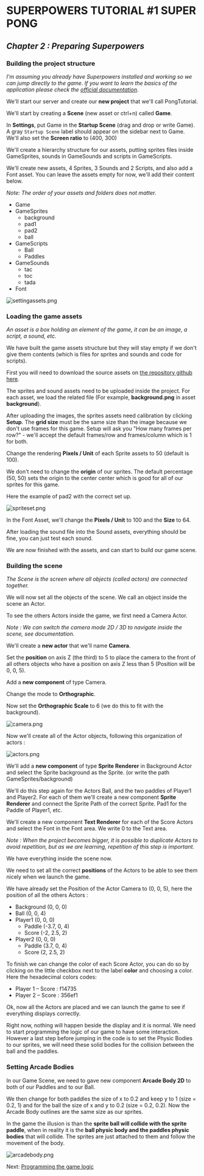 # SUPERPOWERS TUTORIAL #1 SUPER PONG
## *Chapter 2 : Preparing Superpowers*

### Building the project structure

*I'm assuming you already have Superpowers installed and working so we can jump directly to the game.
If you want to learn the basics of the application please check the [official documentation][1].*

We'll start our server and create our **new project** that we'll call PongTutorial.

We'll start by creating a **Scene** (new asset or ctrl+n) called **Game**.

In **Settings**, put Game in the **Startup Scene** (drag and drop or write Game). A gray `Startup Scene` label should appear on the sidebar next to Game. We'll also set the **Screen ratio** to (400, 300)

We'll create a hierarchy structure for our assets, putting sprites files inside
GameSprites, sounds in GameSounds and scripts in GameScripts.

We'll create new assets, 4 Sprites, 3 Sounds and 2 Scripts, and also add a Font asset. You can leave the assets empty for now, we'll add their content below.

*Note: The order of your assets and folders does not matter.*

* Game
* GameSprites
    * background
    * pad1
    * pad2
    * ball
* GameScripts
    * Ball
    * Paddles
* GameSounds
    * tac
    * toc
    * tada
* Font

![settingassets.png](img/settingassets.png)


###  Loading the game assets

*An asset is a box holding an element of the game, it can be an image, a script, a sound, etc.*

We have built the game assets structure but they will stay empty if we don't give
them contents (which is files for sprites and sounds and code for scripts).

First you will need to download the source assets on [the repository github here][2].

The sprites and sound assets need to be uploaded inside the project.
For each asset, we load the related file (For example, **background.png** in asset **background**).

After uploading the images, the sprites assets need calibration by clicking **Setup**. The **grid size** must be the same size than
the image because we don't use frames for this game.
Setup will ask you "How many frames per row?" - we'll accept the default frames/row and frames/column which is 1 for both.

Change the rendering **Pixels / Unit** of each Sprite assets to 50 (default is 100).

We don't need to change the **origin** of our sprites. The default percentage (50, 50) sets the origin to the center center which is good for all of our sprites for this game.

Here the example of pad2 with the correct set up.

![spriteset.png](img/spriteset.png)

In the Font Asset, we'll change the **Pixels / Unit** to 100 and the **Size** to 64.

After loading the sound file into the Sound assets, everything should be fine, you can just test each sound.

We are now finished with the assets, and can start to build our game scene.


### Building the scene

*The Scene is the screen where all objects (called actors) are connected together.*

We will now set all the objects of the scene. We call an object inside the scene an Actor.

To see the others Actors inside the game, we first need a Camera Actor.

*Note : We can switch the camera mode 2D / 3D to navigate inside the scene, see documentation.*

We'll create a **new actor** that we'll name **Camera**.

Set the **position** on axis Z (the third) to 5 to place the camera to the front of all
others objects who have a position on axis Z less than 5 (Position will be 0, 0, 5).

Add a **new component** of type Camera.

Change the mode to **Orthographic**.

Now set the **Orthographic Scale** to 6 (we do this to fit with the background).

![camera.png](img/camera.png)

Now we'll create all of the Actor objects, following this organization of actors :

![actors.png](img/actors.png)

We'll add a **new component** of type **Sprite Renderer** in Background Actor and select the Sprite
background as the Sprite. (or write the path GameSprites/background)

We'll do this step again for the Actors Ball, and the two paddles of Player1 and Player2.
For each of them we'll create a new component **Sprite Renderer** and  connect the Sprite
Path of the correct Sprite. Pad1 for the Paddle of Player1, etc.

We'll create a new component **Text Renderer** for each of the Score Actors and select the Font in the Font area. We write 0 to the Text area.

*Note : When the project becomes bigger, it is possible to duplicate Actors
to avoid repetition, but as we are learning, repetition of this step is important.*

We have everything inside the scene now.

We need to set all the correct **positions** of the Actors to be able to see them
nicely when we launch the game.

We have already set the Position of the Actor Camera to (0, 0, 5), here the position
of all the others Actors :

* Background (0, 0, 0)
* Ball (0, 0, 4)
* Player1 (0, 0, 0)
    * Paddle (-3.7, 0, 4)
    * Score (-2, 2.5, 2)
* Player2 (0, 0, 0)
    * Paddle (3.7, 0, 4)
    * Score (2, 2.5, 2)

To finish we can change the color of each Score Actor, you can do so by clicking
on the little checkbox next to the label **color** and choosing a color.
Here the hexadecimal colors codes:

* Player 1 – Score : f14735
* Player 2 – Score : 356ef1


Ok, now all the Actors are placed and we can launch the game to see if everything displays correctly.

Right now, nothing will happen beside the display and it is normal. We need to start
programming the logic of our game to have some interaction. However a last step before jumping in the code is to set the Physic Bodies to our sprites, we will need these solid bodies
for the collision between the ball and the paddles.

### Setting Arcade Bodies

In our Game Scene, we need to gave new component **Arcade Body 2D** to both of our Paddles and to our Ball.

We then change for both paddles the size of x to 0.2 and keep y to 1 (size = 0.2, 1) and for the ball
the size of x and y to 0.2  (size = 0.2, 0.2). Now the Arcade Body outlines are the same size as our sprites.

In the game the illusion is than the **sprite ball will collide with the sprite paddle**, when
in reality it is the **ball physic body and the paddles physic bodies** that will collide.
The sprites are just attached to them and follow the movement of the body.

![arcadebody.png](img/arcadebody.png)

Next: [Programming the game logic](ch3.md#chapter-3--programming-the-game-logic)

[1]: http://docs.superpowers-html5.com/en/getting-started/about-superpowers
[2]: https://github.com/mseyne/superpowers-sources/tree/master/1SuperPong
